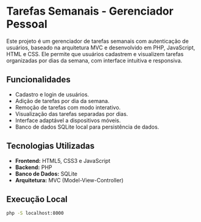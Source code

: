 # Tarefas Semanais - Gerenciador Pessoal

Este projeto é um gerenciador de tarefas semanais com autenticação de usuários, baseado na arquitetura MVC e desenvolvido em PHP, JavaScript, HTML e CSS. Ele permite que usuários cadastrem e visualizem tarefas organizadas por dias da semana, com interface intuitiva e responsiva.

## Funcionalidades

- Cadastro e login de usuários.
- Adição de tarefas por dia da semana.
- Remoção de tarefas com modo interativo.
- Visualização das tarefas separadas por dias.
- Interface adaptável a dispositivos móveis.
- Banco de dados SQLite local para persistência de dados.

## Tecnologias Utilizadas

- **Frontend:** HTML5, CSS3 e JavaScript  
- **Backend:** PHP  
- **Banco de Dados:** SQLite  
- **Arquitetura:** MVC (Model-View-Controller)

## Execução Local

```bash
php -S localhost:8000
